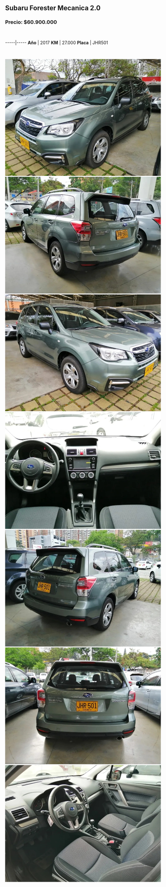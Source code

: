 ## Subaru Forester Mecanica 2.0

### Precio: $60.900.000

<p>&nbsp;</p>

-----|-----
**Año** | 2017
**KM** | 27.000
**Placa** | JHR501

<p>&nbsp;</p>

<img src="images/Subaru Forester Mecanica 2.0 JHR501.jpg?raw=true"/>
<img src="images/Subaru Forester Mecanica 2.0 JHR501 - 1.jpg?raw=true"/>
<img src="images/Subaru Forester Mecanica 2.0 JHR501 - 2.jpg?raw=true"/>
<img src="images/Subaru Forester Mecanica 2.0 JHR501 - 4.jpg?raw=true"/>
<img src="images/Subaru Forester Mecanica 2.0 JHR501 - 5.jpg?raw=true"/>
<img src="images/Subaru Forester Mecanica 2.0 JHR501 - 6.jpg?raw=true"/>
<img src="images/Subaru Forester Mecanica 2.0 JHR501 - 7.jpg?raw=true"/>


